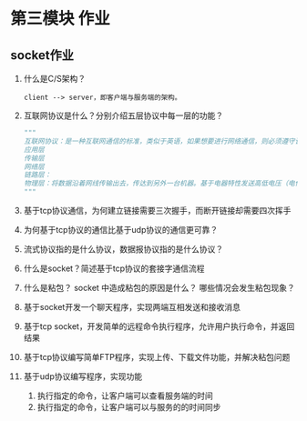 # 第三模块 作业

## socket作业

1. 什么是C/S架构？

   ```
   client --> server，即客户端与服务端的架构。
   ```

   

2. 互联网协议是什么？分别介绍五层协议中每一层的功能？

   ```python
   """
   互联网协议：是一种互联网通信的标准，类似于英语，如果想要进行网络通信，则必须遵守该协议。
   应用层
   传输层
   网络层
   链路层：
   物理层：将数据沿着网线传输出去，传达到另外一台机器。基于电器特性发送高低电压（电信号），高电压，表示1，低电压，表示0。
   """
   ```

   

   

3. 基于tcp协议通信，为何建立链接需要三次握手，而断开链接却需要四次挥手

4. 为何基于tcp协议的通信比基于udp协议的通信更可靠？

5. ‍流式协议指的是什么协议，数据报协议指的是什么协议？

6. 什么是socket？简述基于tcp协议的套接字通信流程

7. 什么是粘包？ socket 中造成粘包的原因是什么？ 哪些情况会发生粘包现象？

8. 基于socket开发一个聊天程序，实现两端互相发送和接收消息

9. 基于tcp socket，开发简单的远程命令执行程序，允许用户执行命令，并返回结果

10. 基于tcp协议编写简单FTP程序，实现上传、下载文件功能，并解决粘包问题

11. 基于udp协议编写程序，实现功能

    1. 执行指定的命令，让客户端可以查看服务端的时间
    2. 执行指定的命令，让客户端可以与服务的的时间同步